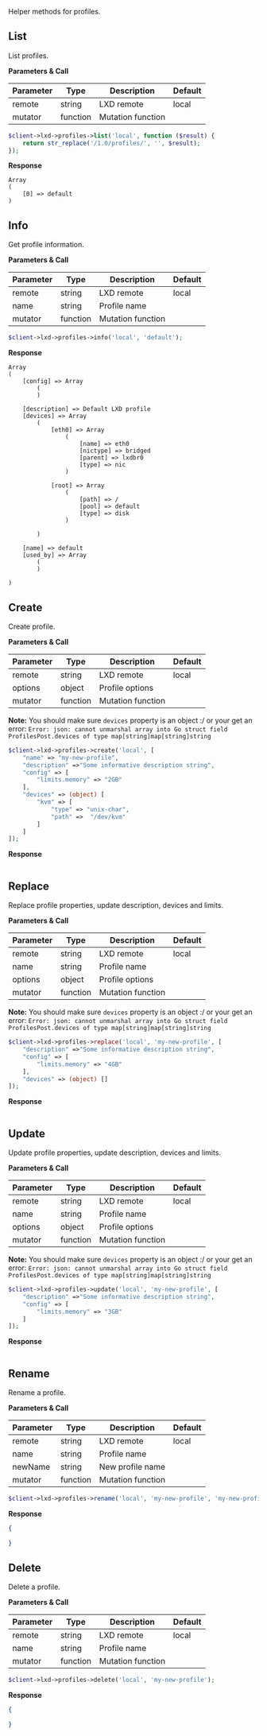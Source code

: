 Helper methods for profiles.

## List

List profiles.

**Parameters & Call**

| Parameter    | Type          | Description   | Default       |
| ----------   | ------------- | ------------- | ------------- | 
| remote       | string        | LXD remote    | local         |
| mutator      | function      | Mutation function |           |

``` php
$client->lxd->profiles->list('local', function ($result) {
    return str_replace('/1.0/profiles/', '', $result);
});
```

**Response**
``` text
Array
(
    [0] => default
)
```

## Info

Get profile information.

**Parameters & Call**

| Parameter    | Type          | Description   | Default       |
| ----------   | ------------- | ------------- | ------------- | 
| remote       | string        | LXD remote    | local         |
| name         | string        | Profile name  |               |
| mutator      | function      | Mutation function |           |

``` php
$client->lxd->profiles->info('local', 'default');
```

**Response**
 
``` text
Array
(
    [config] => Array
        (
        )

    [description] => Default LXD profile
    [devices] => Array
        (
            [eth0] => Array
                (
                    [name] => eth0
                    [nictype] => bridged
                    [parent] => lxdbr0
                    [type] => nic
                )

            [root] => Array
                (
                    [path] => /
                    [pool] => default
                    [type] => disk
                )

        )

    [name] => default
    [used_by] => Array
        (
        )

)
```

## Create

Create profile.

**Parameters & Call**

| Parameter    | Type          | Description   | Default       |
| ----------   | ------------- | ------------- | ------------- | 
| remote       | string        | LXD remote    | local         |
| options      | object        | Profile options   |           |
| mutator      | function      | Mutation function |           |

**Note:** You should make sure `devices` property is an object :/ or your get an error: `Error: json: cannot unmarshal array into Go struct field ProfilesPost.devices of type map[string]map[string]string`

``` php
$client->lxd->profiles->create('local', [
    "name" => "my-new-profile",
    "description" =>"Some informative description string",
    "config" => [
        "limits.memory" => "2GB"
    ],
    "devices" => (object) [
        "kvm" => [
            "type" => "unix-char",
            "path" =>  "/dev/kvm"
        ]
    ]
]);
```

**Response**

``` text

```

## Replace

Replace profile properties, update description, devices and limits.

**Parameters & Call**

| Parameter    | Type          | Description   | Default       |
| ----------   | ------------- | ------------- | ------------- | 
| remote       | string        | LXD remote    | local         |
| name         | string        | Profile name  |               |
| options      | object        | Profile options   |           |
| mutator      | function      | Mutation function |           |

**Note:** You should make sure `devices` property is an object :/ or your get an error: `Error: json: cannot unmarshal array into Go struct field ProfilesPost.devices of type map[string]map[string]string`

``` php
$client->lxd->profiles->replace('local', 'my-new-profile', [
    "description" =>"Some informative description string",
    "config" => [
        "limits.memory" => "4GB"
    ],
    "devices" => (object) []
]);
```

**Response**

``` text

```

## Update

Update profile properties, update description, devices and limits.

**Parameters & Call**

| Parameter    | Type          | Description   | Default       |
| ----------   | ------------- | ------------- | ------------- | 
| remote       | string        | LXD remote    | local         |
| name         | string        | Profile name  |               |
| options      | object        | Profile options   |           |
| mutator      | function      | Mutation function |           |


**Note:** You should make sure `devices` property is an object :/ or your get an error: `Error: json: cannot unmarshal array into Go struct field ProfilesPost.devices of type map[string]map[string]string`

``` php
$client->lxd->profiles->update('local', 'my-new-profile', [
    "description" =>"Some informative description string",
    "config" => [
        "limits.memory" => "3GB"
    ]
]);
```

**Response**

``` text

```

## Rename

Rename a profile.

**Parameters & Call**

| Parameter    | Type          | Description   | Default       |
| ----------   | ------------- | ------------- | ------------- | 
| remote       | string        | LXD remote    | local         |
| name         | string        | Profile name  |               |
| newName      | string        | New profile name  |           |
| mutator      | function      | Mutation function |           |

``` php
$client->lxd->profiles->rename('local', 'my-new-profile', 'my-new-profile-1');
```

**Response**

``` json
{
	
}
```

## Delete

Delete a profile.

**Parameters & Call**

| Parameter    | Type          | Description   | Default       |
| ----------   | ------------- | ------------- | ------------- | 
| remote       | string        | LXD remote    | local         |
| name         | string        | Profile name  |               |
| mutator      | function      | Mutation function |           |

``` php
$client->lxd->profiles->delete('local', 'my-new-profile');
```

**Response**

``` json
{
	
}
```